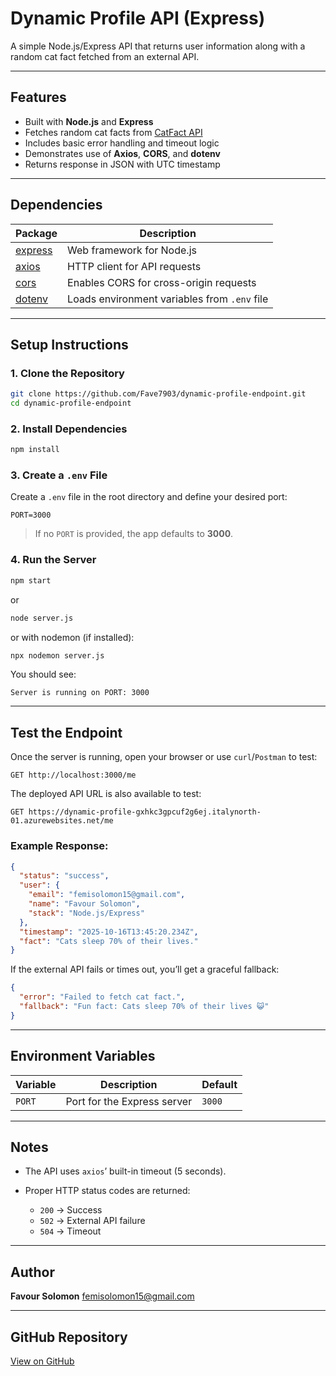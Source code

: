 # Dynamic Profile API (Express)

A simple Node.js/Express API that returns user information along with a random cat fact fetched from an external API.

---

## Features

* Built with **Node.js** and **Express**
* Fetches random cat facts from [CatFact API](https://catfact.ninja/fact)
* Includes basic error handling and timeout logic
* Demonstrates use of **Axios**, **CORS**, and **dotenv**
* Returns response in JSON with UTC timestamp

---

## Dependencies

| Package                                          | Description                                  |
| ------------------------------------------------ | -------------------------------------------- |
| [express](https://www.npmjs.com/package/express) | Web framework for Node.js                    |
| [axios](https://www.npmjs.com/package/axios)     | HTTP client for API requests                 |
| [cors](https://www.npmjs.com/package/cors)       | Enables CORS for cross-origin requests       |
| [dotenv](https://www.npmjs.com/package/dotenv)   | Loads environment variables from `.env` file |

---

##  Setup Instructions

### 1. Clone the Repository

```bash
git clone https://github.com/Fave7903/dynamic-profile-endpoint.git
cd dynamic-profile-endpoint
```

### 2. Install Dependencies

```bash
npm install
```

### 3. Create a `.env` File

Create a `.env` file in the root directory and define your desired port:

```env
PORT=3000
```

> If no `PORT` is provided, the app defaults to **3000**.

### 4. Run the Server

```bash
npm start
```

or 

```bash
node server.js
```

or with nodemon (if installed):

```bash
npx nodemon server.js
```

You should see:

```
Server is running on PORT: 3000
```

---

## Test the Endpoint

Once the server is running, open your browser or use `curl`/`Postman` to test:

```
GET http://localhost:3000/me
```

The deployed API URL is also available to test:

```
GET https://dynamic-profile-gxhkc3gpcuf2g6ej.italynorth-01.azurewebsites.net/me
```

### Example Response:

```json
{
  "status": "success",
  "user": {
    "email": "femisolomon15@gmail.com",
    "name": "Favour Solomon",
    "stack": "Node.js/Express"
  },
  "timestamp": "2025-10-16T13:45:20.234Z",
  "fact": "Cats sleep 70% of their lives."
}
```

If the external API fails or times out, you’ll get a graceful fallback:

```json
{
  "error": "Failed to fetch cat fact.",
  "fallback": "Fun fact: Cats sleep 70% of their lives 😺"
}
```

---

## Environment Variables

| Variable | Description                 | Default |
| -------- | --------------------------- | ------- |
| `PORT`   | Port for the Express server | `3000`  |

---

## Notes

* The API uses `axios`’ built-in timeout (5 seconds).
* Proper HTTP status codes are returned:

  * `200` → Success
  * `502` → External API failure
  * `504` → Timeout

---

## Author

**Favour Solomon**
[femisolomon15@gmail.com](mailto:femisolomon15@gmail.com)

---

## GitHub Repository

[View on GitHub](https://github.com/Fave7903/dynamic-profile-endpoint)
